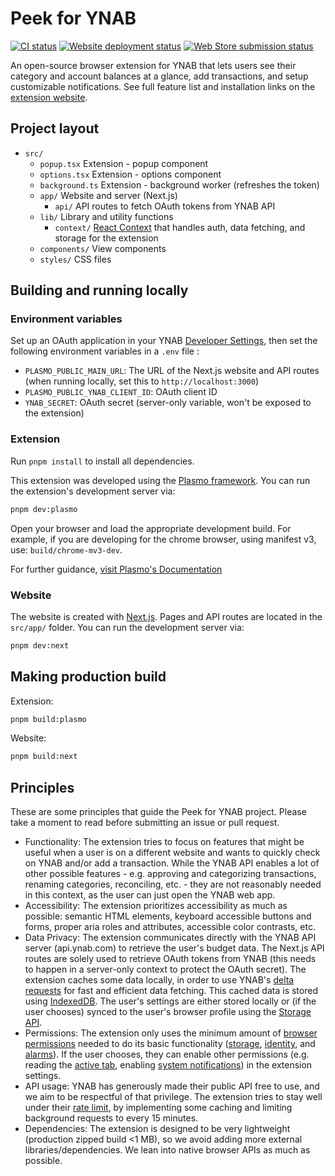 # Peek for YNAB

[![CI status](https://github.com/fa-sharp/peek-for-ynab/actions/workflows/ci.yml/badge.svg?branch=main)](https://github.com/fa-sharp/peek-for-ynab/actions/workflows/ci.yml)
[![Website deployment status](https://github.com/fa-sharp/peek-for-ynab/actions/workflows/website.yml/badge.svg)](https://github.com/fa-sharp/peek-for-ynab/actions/workflows/website.yml)
[![Web Store submission status](https://github.com/fa-sharp/peek-for-ynab/actions/workflows/submit.yml/badge.svg)](https://github.com/fa-sharp/peek-for-ynab/actions/workflows/submit.yml)

An open-source browser extension for YNAB that lets users see their category and account balances at a glance, add transactions, and setup customizable notifications. See full feature list and installation links on the [extension website](https://peekforynab.com).

## Project layout

- `src/`
  - `popup.tsx` Extension - popup component
  - `options.tsx` Extension - options component
  - `background.ts` Extension - background worker (refreshes the token)
  - `app/` Website and server (Next.js)
    - `api/` API routes to fetch OAuth tokens from YNAB API
  - `lib/` Library and utility functions
    - `context/` [React Context](https://react.dev/learn/passing-data-deeply-with-context) that handles auth, data fetching, and storage for the extension
  - `components/` View components
  - `styles/` CSS files

## Building and running locally

### Environment variables

Set up an OAuth application in your YNAB [Developer Settings](https://app.ynab.com/settings/developer), then set the following environment variables in a `.env` file :

- `PLASMO_PUBLIC_MAIN_URL`: The URL of the Next.js website and API routes (when running locally, set this to `http://localhost:3000`)
- `PLASMO_PUBLIC_YNAB_CLIENT_ID`: OAuth client ID
- `YNAB_SECRET`: OAuth secret (server-only variable, won't be exposed to the extension)

### Extension

Run `pnpm install` to install all dependencies.

This extension was developed using the [Plasmo framework](https://docs.plasmo.com/). You can run the extension's development server via:

```bash
pnpm dev:plasmo
```

Open your browser and load the appropriate development build. For example, if you are developing for the chrome browser, using manifest v3, use: `build/chrome-mv3-dev`.

For further guidance, [visit Plasmo's Documentation](https://docs.plasmo.com/)

### Website

The website is created with [Next.js](https://nextjs.org/). Pages and API routes are located in the `src/app/` folder. You can run the development server via:

```bash
pnpm dev:next
```

## Making production build

Extension:

```bash
pnpm build:plasmo
```

Website:

```bash
pnpm build:next
```

## Principles

These are some principles that guide the Peek for YNAB project. Please take a moment to read before submitting an issue or pull request.

- Functionality: The extension tries to focus on features that might be useful when a user is on a different website and wants to quickly check on YNAB and/or add a transaction. While the YNAB API enables a lot of other possible features - e.g. approving and categorizing transactions, renaming categories, reconciling, etc. - they are not reasonably needed in this context, as the user can just open the YNAB web app.
- Accessibility: The extension prioritizes accessibility as much as possible: semantic HTML elements, keyboard accessible buttons and forms, proper aria roles and attributes, accessible color contrasts, etc.
- Data Privacy: The extension communicates directly with the YNAB API server (api.ynab.com) to retrieve the user's budget data. The Next.js API routes are solely used to retrieve OAuth tokens from YNAB (this needs to happen in a server-only context to protect the OAuth secret). The extension caches some data locally, in order to use YNAB's [delta requests](https://api.ynab.com/#deltas) for fast and efficient data fetching. This cached data is stored using [IndexedDB](https://developer.mozilla.org/en-US/docs/Web/API/IndexedDB_API). The user's settings are either stored locally or (if the user chooses) synced to the user's browser profile using the [Storage API](https://developer.chrome.com/docs/extensions/reference/api/storage#property-sync).
- Permissions: The extension only uses the minimum amount of [browser permissions](https://developer.chrome.com/docs/extensions/reference/permissions-list) needed to do its basic functionality ([storage](https://developer.chrome.com/docs/extensions/reference/api/storage), [identity](https://developer.chrome.com/docs/extensions/reference/api/identity), and [alarms](https://developer.chrome.com/docs/extensions/reference/api/alarms)). If the user chooses, they can enable other permissions (e.g. reading the [active tab](https://developer.chrome.com/docs/extensions/develop/concepts/activeTab), enabling [system notifications](https://developer.chrome.com/docs/extensions/reference/api/notifications)) in the extension settings.
- API usage: YNAB has generously made their public API free to use, and we aim to be respectful of that privilege. The extension tries to stay well under their [rate limit](https://api.ynab.com/#rate-limiting), by implementing some caching and limiting background requests to every 15 minutes.
- Dependencies: The extension is designed to be very lightweight (production zipped build <1 MB), so we avoid adding more external libraries/dependencies. We lean into native browser APIs as much as possible.
